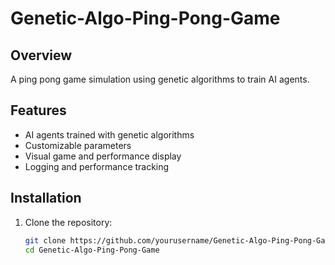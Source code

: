 # Genetic-Algo-Ping-Pong-Game

## Overview

A ping pong game simulation using genetic algorithms to train AI agents.

## Features

- AI agents trained with genetic algorithms
- Customizable parameters
- Visual game and performance display
- Logging and performance tracking

## Installation

1. Clone the repository:
   ```bash
   git clone https://github.com/yourusername/Genetic-Algo-Ping-Pong-Game.git
   cd Genetic-Algo-Ping-Pong-Game
